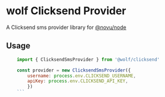 # wolf Clicksend Provider

A Clicksend sms provider library for [@novu/node](https://github.com/wolfhq/wolf)

## Usage

```javascript
    import { ClicksendSmsProvider } from '@wolf/clicksend'

    const provider = new ClicksendSmsProvider({
        username: process.env.CLICKSEND_USERNAME,
        apiKey: process.env.CLICKSEND_API_KEY,
        })
    ```
